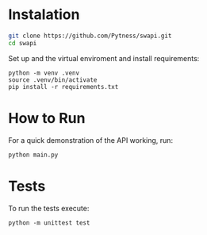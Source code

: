 # Instalation

```bash
git clone https://github.com/Pytness/swapi.git
cd swapi
```

Set up and the virtual enviroment and install requirements:

```
python -m venv .venv
source .venv/bin/activate
pip install -r requirements.txt
```

# How to Run

For a quick demonstration of the API working, run:

`python main.py`

# Tests

To run the tests execute:

`python -m unittest test`
